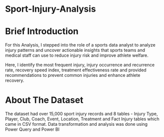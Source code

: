 # Sport-Injury-Analysis

# Brief Introduction
For this Analysis, I stepped into the role of a sports data analyst to analyze injury patterns and uncover actionable insights that sports teams and medical staff can use to reduce injury risk and improve athlete welfare.

Here, I identify the most frequent injury, injury occurrence and recurrence rate, recovery speed index, treatment effectiveness rate and provided recommendations to prevent common injuries and enhance athlete recovery.

# About The Dataset 
The dataset had over 15,000 sport injury records and 8 tables - Injury Type, Player, Club, Coach, Event, Location, Treatment and Fact Injury tables which came in CSV format. Data transformation and analysis was done using Power Query and Power BI
